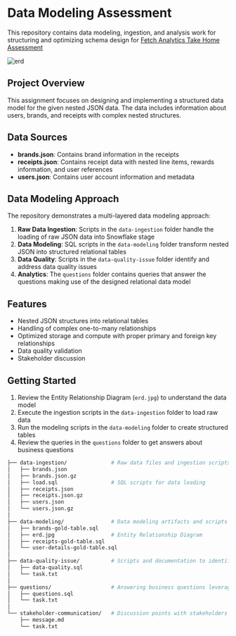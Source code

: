 # Data Modeling Assessment

This repository contains data modeling, ingestion, and analysis work for structuring and optimizing schema design for [Fetch Analytics Take Home Assessment](https://fetch-hiring.s3.amazonaws.com/analytics-engineer/ineeddata-data-modeling/data-modeling.html)

![erd](https://github.com/user-attachments/assets/38cd8179-9135-48ce-94f1-eda115621c61)



## Project Overview

This assignment focuses on designing and implementing a structured data model for the given nested JSON data. The data includes information about users, brands, and receipts with complex nested structures.

## Data Sources

- **brands.json**: Contains brand information in the receipts
- **receipts.json**: Contains receipt data with nested line items, rewards information, and user references
- **users.json**: Contains user account information and metadata

## Data Modeling Approach

The repository demonstrates a multi-layered data modeling approach:

1. **Raw Data Ingestion**: Scripts in the `data-ingestion` folder handle the loading of raw JSON data into Snowflake stage
2. **Data Modeling**: SQL scripts in the `data-modeling` folder transform nested JSON into structured relational tables
3. **Data Quality**: Scripts in the `data-quality-issue` folder identify and address data quality issues
4. **Analytics**: The `questions` folder contains queries that answer the questions making use of the designed relational data model 

## Features

- Nested JSON structures into relational tables
- Handling of complex one-to-many relationships
- Optimized storage and compute with proper primary and foreign key relationships
- Data quality validation
- Stakeholder discussion

## Getting Started

1. Review the Entity Relationship Diagram (`erd.jpg`) to understand the data model
2. Execute the ingestion scripts in the `data-ingestion` folder to load raw data
3. Run the modeling scripts in the `data-modeling` folder to create structured tables
4. Review the queries in the `questions` folder to get answers about business questions



```bash
├── data-ingestion/              # Raw data files and ingestion scripts
│   ├── brands.json              
│   ├── brands.json.gz           
│   ├── load.sql                 # SQL scripts for data loading
│   ├── receipts.json          
│   ├── receipts.json.gz        
│   ├── users.json          
│   └── users.json.gz          
│
├── data-modeling/               # Data modeling artifacts and scripts for gold layer (production-level data) 
│   ├── brands-gold-table.sql    
│   ├── erd.jpg                  # Entity Relationship Diagram
│   ├── receipts-gold-table.sql  
│   └── user-details-gold-table.sql 
│
├── data-quality-issue/          # Scripts and documentation to identify data quality improvements and issues
│   ├── data-quality.sql         
│   └── task.txt               
│
├── questions/                   # Answering business questions leveraging data model
│   ├── questions.sql            
│   └── task.txt                
│
└── stakeholder-communication/   # Discussion points with stakeholders
    ├── message.md              
    └── task.txt                




